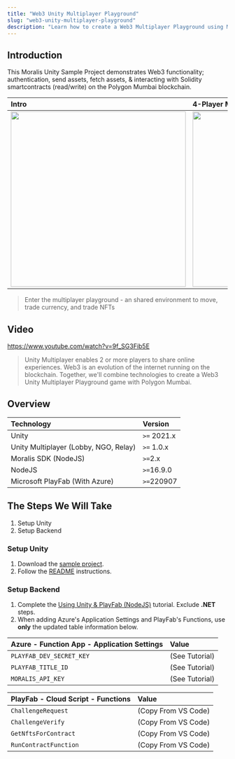 ```yaml
---
title: "Web3 Unity Multiplayer Playground"
slug: "web3-unity-multiplayer-playground"
description: "Learn how to create a Web3 Multiplayer Playground using Moralis, NodeJS, and Unity."
---
```


## Introduction

This Moralis Unity Sample Project demonstrates Web3 functionality; authentication, send assets, fetch assets, & interacting with Solidity smartcontracts (read/write) on the Polygon Mumbai blockchain.

| Intro                                                     | 4-Player Multiplayer                                               |
| :-------------------------------------------------------- | :----------------------------------------------------------------- |
| <img width="400" src="/img/content/458e9db-image.webp" /> | <img width="400" src="/img/content/cb14e78-Screenshot_013.webp" /> |

> Enter the multiplayer playground - an shared environment to move, trade currency, and trade NFTs

## Video

https://www.youtube.com/watch?v=9f_SG3Fib5E

> Unity Multiplayer enables 2 or more players to share online experiences. Web3 is an evolution of the internet running on the blockchain. Together, we'll combine technologies to create a Web3 Unity Multiplayer Playground game with Polygon Mumbai.

## Overview

| Technology                            | Version     |
| :------------------------------------ | :---------- |
| Unity                                 | `>=` 2021.x |
| Unity Multiplayer (Lobby, NGO, Relay) | `>=` 1.0.x  |
| Moralis SDK (NodeJS)                  | `>=`2.x     |
| NodeJS                                | `>=`16.9.0  |
| Microsoft PlayFab (With Azure)        | `>=`220907  |

## The Steps We Will Take

1. Setup Unity
2. Setup Backend

### Setup Unity

1. Download the [sample project](https://github.com/MoralisWeb3/web3-unity-sdk-sample-game-wump).
2. Follow the [README](https://github.com/MoralisWeb3/web3-unity-sdk-sample-game-wump/blob/main/README.md) instructions.

### Setup Backend

1. Complete the [Using Unity & PlayFab (NodeJS)](/authentication-api/evm/integrations/azure-playfab-nodejs-unity) tutorial. Exclude **.NET** steps.
2. When adding Azure's Application Settings and PlayFab's Functions, use **only** the updated table information below.

| Azure - Function App - Application Settings | Value          |
| :------------------------------------------ | :------------- |
| `PLAYFAB_DEV_SECRET_KEY`                    | (See Tutorial) |
| `PLAYFAB_TITLE_ID`                          | (See Tutorial) |
| `MORALIS_API_KEY`                           | (See Tutorial) |

| PlayFab - Cloud Script - Functions | Value               |
| :--------------------------------- | :------------------ |
| `ChallengeRequest`                 | (Copy From VS Code) |
| `ChallengeVerify`                  | (Copy From VS Code) |
| `GetNftsForContract`               | (Copy From VS Code) |
| `RunContractFunction`              | (Copy From VS Code) |

